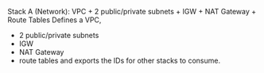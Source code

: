 Stack A (Network): VPC + 2 public/private subnets + IGW + NAT Gateway + Route Tables
Defines a VPC, 
- 2 public/private subnets
- IGW
- NAT Gateway
- route tables
and exports the IDs for other stacks to consume.


